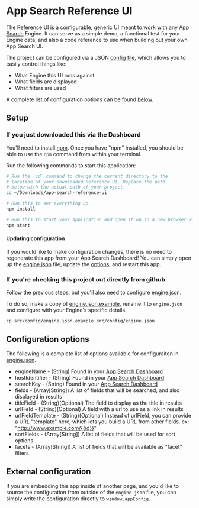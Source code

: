 # App Search Reference UI

The Reference UI is a configurable, generic UI meant to work with
any [App Search](https://www.elastic.co/cloud/app-search-service) Engine. It
can serve as a simple demo, a functional test for your Engine data,
and also a code reference to use when building out your own App Search
UI.

The project can be configured via a JSON [config file](src/config/engine.json),
which allows you to easily control things like:

- What Engine this UI runs against
- What fields are displayed
- What filters are used

A complete list of configuration options can be found [below](#config).

## Setup

### If you just downloaded this via the Dashboard

You'll need to install [npm](https://www.npmjs.com/). Once you have "npm"
installed, you should be able to use the `npm` command from within your
terminal.

Run the following commands to start this application:

```bash
# Run the `cd` command to change the current directory to the
# location of your downloaded Reference UI. Replace the path
# below with the actual path of your project.
cd ~/Downloads/app-search-reference-ui

# Run this to set everything up
npm install

# Run this to start your application and open it up in a new browser window
npm start
```

#### Updating configuration

If you would like to make configuration changes, there is no need to regenerate
this app from your App Search Dashboard! You can simply open up the
[engine.json](src/config/engine.json) file, update the [options](#config),
and restart this app.

### If you're checking this project out directly from github

Follow the previous steps, but you'll also need to configure
[engine.json](src/config/engine.json).

To do so, make a copy of [engine.json.example](src/config/engine.json.example),
rename it to `engine.json` and configure with your Engine's specific details.

```bash
cp src/config/engine.json.example src/config/engine.json
```

## Configuration options <a id="config"></a>

The following is a complete list of options available for configuraiton in [engine.json](src/config/engine.json).

- engineName - (String) Found in your [App Search Dashboard](http://app.swiftype.com/as)
- hostIdentifier - (String) Found in your [App Search Dashboard](http://app.swiftype.com/as)
- searchKey - (String) Found in your [App Search Dashboard](http://app.swiftype.com/as)
- fields - (Array[String]) A list of fields that will be searched, and also displayed in results
- titleField - (String)(Optional) The field to display as the title in results
- urlField - (String)(Optional) A field with a url to use as a link in results
- urlFieldTemplate - (String)(Optional) Instead of urlField, you can provide a URL "template" here, which lets you build a URL from other fields. ex: "http://www.example.com/{{id}}"
- sortFields - (Array[String]) A list of fields that will be used for sort options
- facets - (Array[String]) A list of fields that will be available as "facet" filters

## External configuration

If you are embedding this app inside of another page, and you'd like to
source the configuration from outside of the `engine.json` file,
you can simply write the configuration directly to `window.appConfig`.

